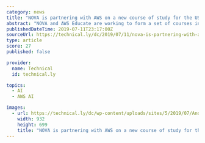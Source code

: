 ```yaml
---
category: news
title: "NOVA is partnering with AWS on a new course of study for the US Marine Corps"
abstract: "NOVA and AWS Educate are working to form a set of courses in data intelligence focused on cloud computing, data analytics, machine learning and artificial intelligence for Marines, a press release states. The courses are set to be offered starting in the ..."
publishedDateTime: 2019-07-11T23:17:00Z
sourceUrl: https://technical.ly/dc/2019/07/11/nova-is-partnering-with-aws-on-a-new-course-of-study-for-the-us-marine-corps/
type: article
score: 27
published: false

provider:
  name: Technical
  id: technical.ly

topics:
  - AI
  - AWS AI

images:
  - url: https://technical.ly/dc/wp-content/uploads/sites/5/2019/07/Andrew-Ko-Amazon-e1562870523727.jpg
    width: 932
    height: 699
    title: "NOVA is partnering with AWS on a new course of study for the US Marine Corps"
---
```


